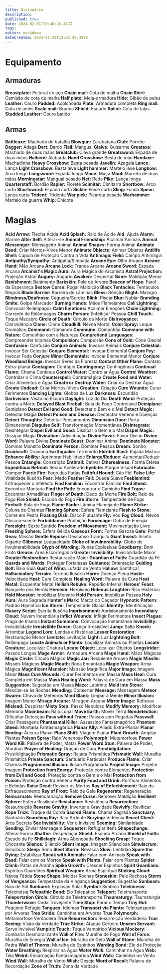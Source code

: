 ```yaml
---
title: Dicionário
description: 
published: true
date: 2024-02-01T19:46:26.467Z
tags: 
editor: markdown
dateCreated: 2024-01-29T12:02:49.357Z
---
```


# Equipamento
## Armaduras
**Breastplate:** Peitoral de aço
**Chain mail:** Cota de malha
**Chain Shirt:** Camisão de cota de malha
**Half plate:** Meia-armadura
**Hide:** Gibão de peles
**Leather:** Couro
**Padded:** Acolchoada
**Plate:** Armadura completa
**Ring mail:** Cota de anéis
**Scale mail:** Brunea
**Shield:** Escudo
**Splint:** Cota de talas
**Studded Leather:** Couro batido

## Armas
**Battleaxe:** Machado de batalha
**Blowgun:** Zarabatana
**Club:** Porrete
**Dagger:** Adaga
**Dart:** Dardo
**Flail:** Mangual
**Glaive:** Guisarme
**Greataxe:** Machado de duas mãos
**Greatclub:** Clava grande
**Greatsword:** Espada de duas mãos
**Halberd:** Alabarda
**Hand Crossbow:** Besta de mão
**Handaxe:** Machadinha
**Heavy Crossbow:** Besta pesada
**Javelin:** Azagaia
**Lance:** Lança
**Light Crossbow:** Besta leve
**Light hammer:** Martelo leve
**Longbow:** Arco longo
**Longsword:** Espada longa
**Mace:** Maça
**Maul:** Marreta de duas mãos
**Morningstar:** Mangual pesado
**Net:** Rede
**Pike:** Lança longa
**Quarterstaff:** Bordão
**Rapier:** Florete
**Scimitar:** Cimitarra
**Shortbow:** Arco curto
**Shortsword:** Espada curta
**Sickle:** Foice curta
**Sling:** Funda
**Spear:** Lança curta
**Trident:** Tridente
**War pick:** Picareta pesada
**Warhammer:** Martelo de guerra
**Whip:** Chicote

# Magias
**Acid Arrow:** Flecha Ácida
**Acid Splash:** Raio de Ácido
**Aid:** Ajuda
**Alarm:** Alarme
**Alter Self:** Alterar-se
**Animal Friendship:** Acalmar Animais
**Animal Messenger:** Mensageiro Animal
**Animal Shapes:** Forma Animal
**Animate Dead:** Criar Mortos-Vivos Menor
**Animate Objects:** Animar Objetos
**Antilife Shell:** Cúpula de Proteção Contra a Vida
**Antimagic Field:** Campo Antimagia
**Antipathy/Sympathy:** Antipatia/Simpatia
**Arcane Eye:** Olho Arcano
**Arcane Hand:** Mão Arcana
**Arcane Lock:** Tranca Arcana
**Arcane Sword:** Espada Arcana
**Arcanist's Magic Aura:** Aura Mágica do Arcanista
**Astral Projection:** Projeção Astral
**Augury:** Augúrio
**Awaken:** Despertar
**Bane:** Maldição Menor
**Banishment:** Banimento
**Barkskin:** Pele de Árvore
**Beacon of Hope:** Farol da Esperança
**Bestow Curse:** Rogar Maldição
**Black Tentacles:** Tentáculos Negros
**Blade Barrier:** Barreira de Lâminas
**Bless:** Bênção
**Blight:** Malogro
**Blindness/Deafness:** Cegueira/Surdez
**Blink:** Piscar
**Blur:** Nublar
**Branding Smite:** Golpe Marcador
**Burning Hands:** Mãos Flamejantes
**Call Lightning:** Convocar Relâmpagos
**Calm Emotions:** Acalmar Emoções
**Chain Lightning:** Corrente de Relâmpagos
**Charm Person:** Enfeitiçar Pessoa
**Chill Touch:** Toque Macabro
**Circle of Death:** Círculo da Morte
**Clairvoyance:** Clarividência
**Clone:** Clone
**Cloudkill:** Névoa Mortal
**Color Spray:** Leque Cromático
**Command:** Comando
**Commune:** Comunhão
**Commune with Nature:** Comunhão com a Natureza
**Comprehend Languages:** Compreender Idiomas
**Compulsion:** Compulsão
**Cone of Cold:** Cone Glacial
**Confusion:** Confusão
**Conjure Animals:** Invocar Animais
**Conjure Celestial:** Invocar Ser Celestial
**Conjure Elemental:** Invocar Elemental
**Conjure Fey:** Invocar Fada
**Conjure Minor Elementals:** Invocar Elemental Menor
**Conjure Woodland Beings:** Invocar Seres da Floresta
**Contact Other Plane:** Contato Extra-planar
**Contagion:** Contágio
**Contingency:** Contingência
**Continual Flame:** Chama Contínua
**Control Water:** Controlar Água
**Control Weather:** Controlar o Clima
**Counterspell:** Contramágica
**Create Food and Water:** Criar Alimentos e Água
**Create or Destroy Water:** Criar ou Destruir Água
**Create Undead:** Criar Mortos-Vivos
**Creation:** Criação
**Cure Wounds:** Curar Ferimentos
**Dancing Lights:** Globos de Luz
**Darkness:** Escuridão
**Darkvision:** Visão no Escuro
**Daylight:** Luz do Dia
**Death Ward:** Proteção contra a Morte
**Delayed Blast Fireball:** Bola de Fogo Controlável
**Demiplane:** Semiplano
**Detect Evil and Good:** Detectar o Bem e o Mal
**Detect Magic:** Detectar Magia
**Detect Poison and Disease:** Dectectar Veneno e Doenças
**Detect Thoughts:** Detectar Pensamentos
**Dimension Door:** Porta Dimensional
**Disguise Self:** Transformação Momentânea
**Disintegrate:** Desintegrar
**Dispel Evil and Good:** Dissipar o Bem e o Mal
**Dispel Magic:** Dissipar Magia
**Divination:** Adivinhação
**Divine Favor:** Favor Divino
**Divine Word:** Palavra Divina
**Dominate Beast:** Dominar Animal
**Dominate Monster:** Dominar Monstro
**Dominate Person:** Dominar Pessoa
**Dream:** Sonho
**Druidcraft:** Druidaria
**Earthquake:** Terremoto
**Eldritch Blast:** Rajada Mística
**Enhance Ability:** Aprimorar Habilidade
**Enlarge/Reduce:** Aumentar/Reduzir Pessoa
**Entangle:** Constrição
**Enthrall:** Cativar
**Etherealness:** Forma Etérea
**Expeditious Retreat:** Recuo Acelerado
**Eyebite:** Ataque Visual
**Fabricate:** Compor
**Faerie Fire:** Fogo das Fadas
**Faithful Hound:** Cão Fiel
**False Life:** Vitalidade Ilusória
**Fear:** Medo
**Feather Fall:** Queda Suave
**Feeblemind:** Enfraquecer o Intelecto
**Find Familiar:** Encontrar Familiar
**Find Steed:** Encontrar Montaria
**Find the Path:** Encontrar o Caminho
**Find Traps:** Encontrar Armadilhas
**Finger of Death:** Dedo da Morte
**Fire Bolt:** Raio de Fogo
**Fire Shield:** Escudo do Fogo
**Fire Storm:** Tempestade de Fogo
**Fireball:** Bola de Fogo
**Flame Blade:** Lâmina Flamejante
**Flame Strike:** Coluna de Chamas
**Flaming Sphere:** Esfera Flamejante
**Flesh to Stone:** Carne em Pedra
**Floating Disk:** Disco Flutuante
**Fly:** Voo
**Fog Cloud:** Névoa Obscurescente
**Forbiddance:** Proibição
**Forcecage:** Cubo de Energia
**Foresight:** Sexto Sentido
**Freedom of Movement:** Movimentação Livre
**Freezing Sphere:** Esfera Gélida
**Gaseous Form:** Forma Gasosa
**Gate:** Portal
**Geas:** Missão
**Gentle Repose:** Descanso Tranquilo
**Giant Insect:** Inseto Gigante
**Glibness:** Loquacidade
**Globe of Invulnerability:** Globo de Invulnerabilidade
**Glyph of Warding:** Runas Explosivas
**Goodberry:** Bom Fruto
**Grease:** Área Escorregadia
**Greater Invisibility:** Invisibilidade Maior
**Greater Restoration:** Restauração Maior
**Guardian of Faith:** Guardião da Fé
**Guards and Wards:** Proteger Fortalezas
**Guidance:** Orientação
**Guiding Bolt:** Raio Guia
**Gust of Wind:** Lufada de Vento
**Hallow:** Santificar
**Hallucinatory Terrain:** Terreno Ilusório
**Harm:** Doença Plena
**Haste:** Velocidade
**Heal:** Cura Completa
**Healing Word:** Palavra de Cura
**Heat Metal:** Esquentar Metal
**Hellish Rebuke:** Repúdio Infernal
**Heroes' Feast:** Banquete dos Heróis
**Heroism:** Heroísmo
**Hideous Laughter:** Riso Histérico
**Hold Monster:** Imobilizar Monstro
**Hold Person:** Imobilizar Pessoa
**Holy Aura:** Aura Sagrada
**Hunter's Mark:** Marca do Caçador
**Hypnotic Pattern:** Padrão Hipnótico
**Ice Storm:** Tempestade Glacial
**Identify:** Identificação
**Illusory Script:** Escrita Ilusória
**Imprisonment:** Aprisionamento
**Incendiary Cloud:** Nuvem Incendiária
**Inflict Wounds:** Infligir Ferimentos
**Insect Plague:** Praga de Insetos
**Instant Summons:** Convocação Instantânea
**Invisibility:** Invisibilidade
**Irresistible Dance:** Dança Irresistível
**Jump:** Salto
**Knock:** Arrombar
**Legend Lore:** Lendas e Histórias
**Lesser Restoration:** Restauração Menor
**Levitate:** Levitação
**Light:** Luz
**Lightning Bolt:** Relâmpago
**Locate Animals or Plants:** Localizar Animais ou Plantas
**Locate Creature:** Localizar Criatura
**Locate Object:** Localizar Objetos
**Longstrider:** Passos Longos
**Mage Armor:** Armadura Arcana
**Mage Hand:** Mãos Mágicas
**Magic Circle:** Círculo Mágico
**Magic Jar:** Recipiente Arcano
**Magic Missile:** Mísseis Mágicos
**Magic Mouth:** Boca Encantada
**Magic Weapon:** Arma Mágica
**Magnificent Mansion:** Mansão Magnífica
**Major Image:** Imagem Maior
**Mass Cure Wounds:** Curar Ferimentos em Massa
**Mass Heal:** Cura Completa em Massa
**Mass Healing Word:** Palavra de Cura em Massa
**Mass Suggestion:** Sugestão em Massa
**Maze:** Labirinto
**Meld into Stone:** Mesclar-se às Rochas
**Mending:** Consertar
**Message:** Mensagem
**Meteor Swarm:** Chuva de Meteoros
**Mind Blank:** Limpar a Mente
**Minor Illusion:** Imagem Menor
**Mirage Arcane:** Miragem Arcana
**Mirror Image:** Reflexos
**Mislead:** Despistar
**Misty Step:** Passo Nebuloso
**Modify Memory:** Modificar Memória
**Moonbeam:** Raio Lunar
**Move Earth:** Mover Terra
**Nondetection:** Dificultar Detecção
**Pass without Trace:** Passos sem Pegadas
**Passwall:** Criar Passagens
**Phantasmal Killer:** Assassino Fantasmagórico
**Phantom Steed:** Montaria Fantasmagórica
**Planar Ally:** Aliado Extra-Planar
**Planar Binding:** Âncora Planar
**Plane Shift:** Viagem Planar
**Plant Growth:** Ampliar Plantas
**Poison Spray:** Raio Venenoso
**Polymorph:** Metamorfose
**Power Word Kill:** Palavra de Poder, Matar
**Power Word Stun:** Palavra de Poder, Atordoar
**Prayer of Healing:** Oração de Cura
**Prestidigitation:** Prestidigitação
**Prismatic Spray:** Rajada Prismática
**Prismatic Wall:** Muralha Prismática
**Private Sanctum:** Santuário Particular
**Produce Flame:** Criar Chamas
**Programmed Illusion:** Ilusão Programada
**Project Image:** Projetar Imagem
**Protection from Energy:** Proteção contra Elementos
**Protection from Evil and Good:** Proteção contra o Bem e o Mal
**Protection from Poison:** Proteção contra Veneno
**Purify Food and Drink:** Purificar Alimentos e Bebidas
**Raise Dead:** Reviver os Mortos
**Ray of Enfeeblement:** Raio do Enfraquecimento
**Ray of Frost:** Raio de Gelo
**Regenerate:** Regeneração
**Reincarnate:** Reencarnação
**Remove Curse:** Remover Maldição
**Resilient Sphere:** Esfera Resiliente
**Resistance:** Resistência
**Resurrection:** Ressurreição
**Reverse Gravity:** Inverter a Gravidade
**Revivify:** Revificar
**Rope Trick:** Truque da Corda
**Sacred Flame:** Chama Sagrada
**Sanctuary:** Santuário
**Scorching Ray:** Raio Ardente
**Scrying:** Vidência
**Secret Chest:** Arca Secreta
**See Invisibility:** Ver o Invisível
**Seeming:** Similaridade
**Sending:** Enviar Mensagem
**Sequester:** Refugiar Itens
**Shapechange:** Alterar Forma
**Shatter:** Despedaçar
**Shield:** Escudo Arcano
**Shield of Faith:** Escudo da Fé
**Shillelagh:** Arma Abençoada
**Shocking Grasp:** Toque Chocante
**Silence:** Silêncio
**Silent Image:** Imagem Silenciosa
**Simulacrum:** Simulácro
**Sleep:** Sono
**Sleet Storm:** Nevasca
**Slow:** Lentidão
**Spare the Dying:** Estabilizar
**Speak with Animals:** Falar com Animais
**Speak with Dead:** Falar com os Mortos
**Speak with Plants:** Falar com Plantas
**Spider Climb:** Patas de Aranha
**Spike Growth:** Crescer Espinhos
**Spirit Guardians:** Espíritos Guardiões
**Spiritual Weapon:** Arma Espiritual
**Stinking Cloud:** Névoa Fétida
**Stone Shape:** Moldar Rochas
**Stoneskin:** Pele Rochosa
**Storm of Vengeance:** Tempestade da Vingança
**Suggestion:** Sugestão
**Sunbeam:** Raio de Sol
**Sunburst:** Explosão Solar
**Symbol:** Símbolo
**Telekinesis:** Telecinésia
**Telepathic Bond:** Elo Telepático
**Teleport:** Teletransporte
**Teleportation Circle:** Círculo de Teletransporte
**Thaumaturgy:** Taumaturgia
**Thunderwave:** Onda Trovejante
**Time Stop:** Parar o Tempo
**Tiny Hut:** Pequeno Refúgio
**Tongues:** Idiomas
**Transport via Plants:** Teletransporte por Árvores
**Tree Stride:** Caminhar em Árvores
**True Polymorph:** Metamorfose Verdadeira
**True Resurrection:** Resurreição Verdadeira
**True Seeing:** Visão da Verdade
**True Strike:** Ataque Certeiro
**Unseen Servant:** Servo Invisível
**Vampiric Touch:** Toque Vampírico
**Vicious Mockery:** Zombaria Desmoralizante
**Wall of Fire:** Muralha de Fogo
**Wall of Force:** Muralha de Energia
**Wall of Ice:** Muralha de Gelo
**Wall of Stone:** Muralha de Pedra
**Wall of Thorns:** Muralha de Espinhos
**Warding Bond:** Elo de Proteção
**Water Breathing:** Respirar na Água
**Water Walk:** Caminhar na Água
**Web:** Teia
**Weird:** Encarnação Fantasmagórica
**Wind Walk:** Caminhar no Vento
**Wind Wall:** Muralha de Vento
**Wish:** Desejo
**Word of Recall:** Palavra de Recordação
**Zone of Truth:** Zona da Verdade